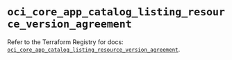 # `oci_core_app_catalog_listing_resource_version_agreement`

Refer to the Terraform Registry for docs: [`oci_core_app_catalog_listing_resource_version_agreement`](https://registry.terraform.io/providers/oracle/oci/7.19.0/docs/resources/core_app_catalog_listing_resource_version_agreement).
